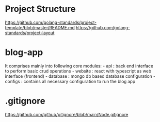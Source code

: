 # Project Structure 
https://github.com/golang-standards/project-template/blob/master/README.md
https://github.com/golang-standards/project-layout

# blog-app 
It comprises mainly into following core modules:
	- api		: back end interface to perform basic crud operations
	- website	: react with typescript as web interface (frontend)
	- database	: mongo db based database configuration
	- configs	: contains all necessary configuration to run the blog app

# .gitignore
https://github.com/github/gitignore/blob/main/Node.gitignore
